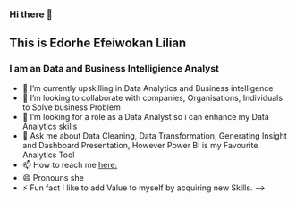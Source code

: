 ### Hi there 👋

## This is Edorhe Efeiwokan Lilian

### I am an Data and Business Intelligience Analyst

- 🌱 I’m currently upskilling in Data Analytics and Business intelligence 
- 👯 I’m looking to collaborate with companies, Organisations, Individuals to Solve business Problem
- 🤔 I’m looking for a role as a Data Analyst so i can enhance my Data Analytics skills
- 💬 Ask me about Data Cleaning, Data Transformation, Generating Insight and Dashboard Presentation, However Power BI is my Favourite Analytics Tool
- 📫 How to reach me [here:](https://www.linkedin.com/in/edorhe-lilian)
- 😄 Pronouns she
- ⚡ Fun fact I like to add Value to myself by acquiring new Skills.
-->
